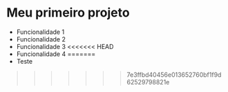 # Meu primeiro projeto

* Funcionalidade 1
* Funcionalidade 2
* Funcionalidade 3
<<<<<<< HEAD
* Funcionalidade 4
=======
* Teste
>>>>>>> 7e3ffbd40456e013652760bf1f9d62529798821e

